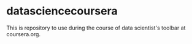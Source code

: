 datasciencecoursera
===================

This is repository to use during the course of data scientist's toolbar at coursera.org.
